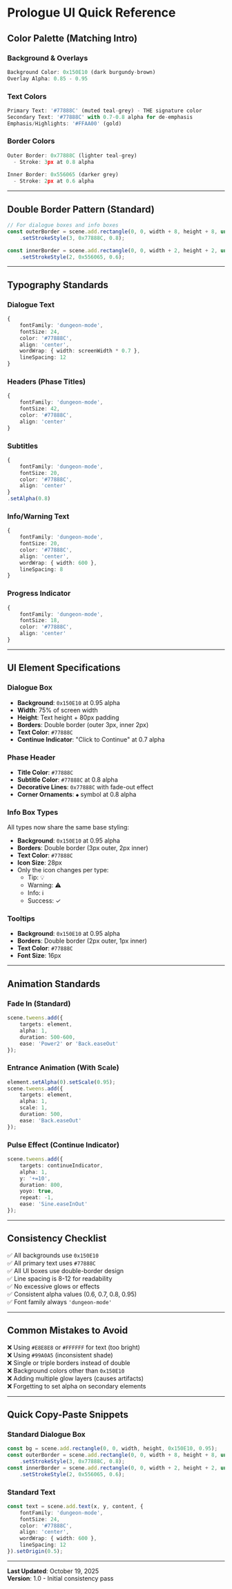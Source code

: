 # Prologue UI Quick Reference

## Color Palette (Matching Intro)

### Background & Overlays
```typescript
Background Color: 0x150E10 (dark burgundy-brown)
Overlay Alpha: 0.85 - 0.95
```

### Text Colors
```typescript
Primary Text: '#77888C' (muted teal-grey) - THE signature color
Secondary Text: '#77888C' with 0.7-0.8 alpha for de-emphasis
Emphasis/Highlights: '#FFAA00' (gold)
```

### Border Colors
```typescript
Outer Border: 0x77888C (lighter teal-grey)
  - Stroke: 3px at 0.8 alpha
  
Inner Border: 0x556065 (darker grey)
  - Stroke: 2px at 0.6 alpha
```

---

## Double Border Pattern (Standard)

```typescript
// For dialogue boxes and info boxes
const outerBorder = scene.add.rectangle(0, 0, width + 8, height + 8, undefined, 0)
    .setStrokeStyle(3, 0x77888C, 0.8);

const innerBorder = scene.add.rectangle(0, 0, width + 2, height + 2, undefined, 0)
    .setStrokeStyle(2, 0x556065, 0.6);
```

---

## Typography Standards

### Dialogue Text
```typescript
{
    fontFamily: 'dungeon-mode',
    fontSize: 24,
    color: '#77888C',
    align: 'center',
    wordWrap: { width: screenWidth * 0.7 },
    lineSpacing: 12
}
```

### Headers (Phase Titles)
```typescript
{
    fontFamily: 'dungeon-mode',
    fontSize: 42,
    color: '#77888C',
    align: 'center'
}
```

### Subtitles
```typescript
{
    fontFamily: 'dungeon-mode',
    fontSize: 20,
    color: '#77888C',
    align: 'center'
}
.setAlpha(0.8)
```

### Info/Warning Text
```typescript
{
    fontFamily: 'dungeon-mode',
    fontSize: 20,
    color: '#77888C',
    align: 'center',
    wordWrap: { width: 600 },
    lineSpacing: 8
}
```

### Progress Indicator
```typescript
{
    fontFamily: 'dungeon-mode',
    fontSize: 18,
    color: '#77888C',
    align: 'center'
}
```

---

## UI Element Specifications

### Dialogue Box
- **Background**: `0x150E10` at 0.95 alpha
- **Width**: 75% of screen width
- **Height**: Text height + 80px padding
- **Borders**: Double border (outer 3px, inner 2px)
- **Text Color**: `#77888C`
- **Continue Indicator**: "Click to Continue" at 0.7 alpha

### Phase Header
- **Title Color**: `#77888C`
- **Subtitle Color**: `#77888C` at 0.8 alpha
- **Decorative Lines**: `0x77888C` with fade-out effect
- **Corner Ornaments**: `◆` symbol at 0.8 alpha

### Info Box Types
All types now share the same base styling:
- **Background**: `0x150E10` at 0.95 alpha
- **Borders**: Double border (3px outer, 2px inner)
- **Text Color**: `#77888C`
- **Icon Size**: 28px
- Only the icon changes per type:
  - Tip: 💡
  - Warning: ⚠️
  - Info: ℹ️
  - Success: ✓

### Tooltips
- **Background**: `0x150E10` at 0.95 alpha
- **Borders**: Double border (2px outer, 1px inner)
- **Text Color**: `#77888C`
- **Font Size**: 16px

---

## Animation Standards

### Fade In (Standard)
```typescript
scene.tweens.add({
    targets: element,
    alpha: 1,
    duration: 500-600,
    ease: 'Power2' or 'Back.easeOut'
});
```

### Entrance Animation (With Scale)
```typescript
element.setAlpha(0).setScale(0.95);
scene.tweens.add({
    targets: element,
    alpha: 1,
    scale: 1,
    duration: 500,
    ease: 'Back.easeOut'
});
```

### Pulse Effect (Continue Indicator)
```typescript
scene.tweens.add({
    targets: continueIndicator,
    alpha: 1,
    y: '+=10',
    duration: 800,
    yoyo: true,
    repeat: -1,
    ease: 'Sine.easeInOut'
});
```

---

## Consistency Checklist

✅ All backgrounds use `0x150E10`  
✅ All primary text uses `#77888C`  
✅ All UI boxes use double-border design  
✅ Line spacing is 8-12 for readability  
✅ No excessive glows or effects  
✅ Consistent alpha values (0.6, 0.7, 0.8, 0.95)  
✅ Font family always `'dungeon-mode'`  

---

## Common Mistakes to Avoid

❌ Using `#E8E8E8` or `#FFFFFF` for text (too bright)  
❌ Using `#99A0A5` (inconsistent shade)  
❌ Single or triple borders instead of double  
❌ Background colors other than `0x150E10`  
❌ Adding multiple glow layers (causes artifacts)  
❌ Forgetting to set alpha on secondary elements  

---

## Quick Copy-Paste Snippets

### Standard Dialogue Box
```typescript
const bg = scene.add.rectangle(0, 0, width, height, 0x150E10, 0.95);
const outerBorder = scene.add.rectangle(0, 0, width + 8, height + 8, undefined, 0)
    .setStrokeStyle(3, 0x77888C, 0.8);
const innerBorder = scene.add.rectangle(0, 0, width + 2, height + 2, undefined, 0)
    .setStrokeStyle(2, 0x556065, 0.6);
```

### Standard Text
```typescript
const text = scene.add.text(x, y, content, {
    fontFamily: 'dungeon-mode',
    fontSize: 24,
    color: '#77888C',
    align: 'center',
    wordWrap: { width: 600 },
    lineSpacing: 12
}).setOrigin(0.5);
```

---

**Last Updated**: October 19, 2025  
**Version**: 1.0 - Initial consistency pass
